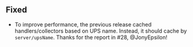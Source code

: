 ## Fixed
- To improve performance, the previous release cached handlers/collectors based on UPS name. Instead, it should cache by `server/upsName`. Thanks for the report in #28, @JonyEpsilon!
